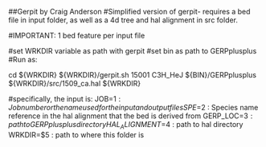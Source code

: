 ##Gerpit by Craig Anderson
#Simplified version of gerpit- requires a bed file in input folder, as well as a 4d tree and hal alignment in src folder.

#IMPORTANT: 1 bed feature per input file

#set WRKDIR variable as path with gerpit
#set bin as path to GERPplusplus
#Run as:

cd ${WRKDIR}
${WRKDIR}/gerpit.sh 15001 C3H_HeJ ${BIN}/GERPplusplus ${WRKDIR}/src/1509_ca.hal ${WRKDIR}

#specifically, the input is:
JOB=$1 : Job number or the name used for the input and output files
SPE=$2 : Species name reference in the hal alignment that the bed is derived from
GERP_LOC=$3 : path to GERPplusplus directory
HAL_ALIGNMENT=$4 : path to hal directory
WRKDIR=$5 : path to where this folder is
